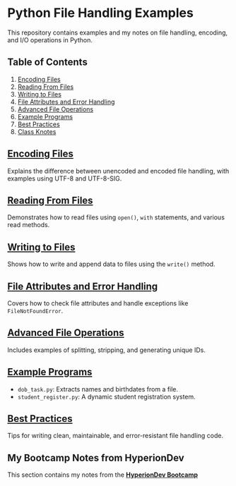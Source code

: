 # Python File Handling Examples

This repository contains examples and my notes on file handling, encoding, and I/O operations in Python.

## Table of Contents
1. [Encoding Files](#encoding-files)
2. [Reading From Files](#reading-from-files)
3. [Writing to Files](#writing-to-files)
4. [File Attributes and Error Handling](#file-attributes-and-error-handling)
5. [Advanced File Operations](#advanced-file-operations)
6. [Example Programs](#example-programs)
7. [Best Practices](#best-practices)
8. [Class Knotes](#class-knotes)

## [Encoding Files](Encoding-Files/)
Explains the difference between unencoded and encoded file handling, with examples using UTF-8 and UTF-8-SIG.

## [Reading From Files](Reading-From-Files/)
Demonstrates how to read files using `open()`, `with` statements, and various read methods.

## [Writing to Files](Writing-to-Files/)
Shows how to write and append data to files using the `write()` method.

## [File Attributes and Error Handling](FileAttributes&ErrorHandling/)
Covers how to check file attributes and handle exceptions like `FileNotFoundError`.

## [Advanced File Operations](AdvancedFileOperations/)
Includes examples of splitting, stripping, and generating unique IDs.

## [Example Programs](ExamplePrograms/)
- `dob_task.py`: Extracts names and birthdates from a file.
- `student_register.py`: A dynamic student registration system.

## [Best Practices](BestPractices/)
Tips for writing clean, maintainable, and error-resistant file handling code.

## My Bootcamp Notes from HyperionDev  
This section contains my notes from the **[HyperionDev Bootcamp](CoGrammar-BootCamp-Tasks/knotes.py)**
